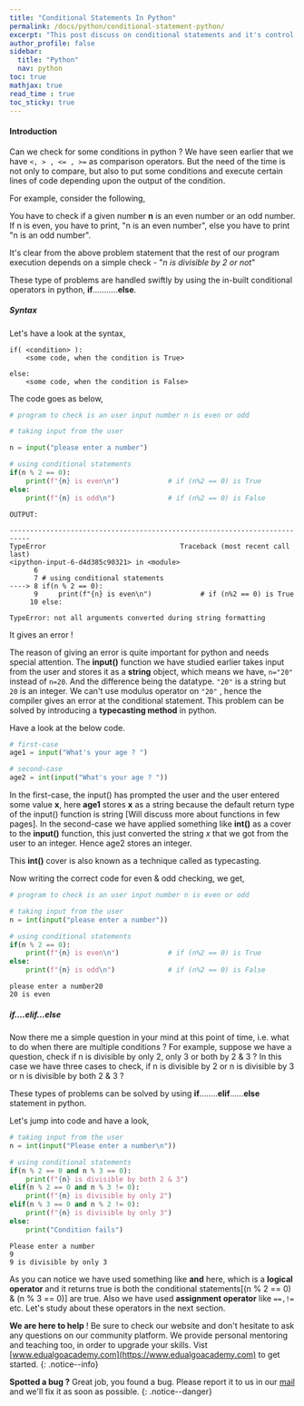 ```yaml
---
title: "Conditional Statements In Python"
permalink: /docs/python/conditional-statement-python/
excerpt: "This post discuss on conditional statements and it's control flow"
author_profile: false
sidebar:
  title: "Python"
  nav: python
toc: true
mathjax: true
read_time : true
toc_sticky: true
---
```


<script type="text/javascript" async
  src="https://cdn.mathjax.org/mathjax/latest/MathJax.js?config=TeX-MML-AM_CHTML">
</script>

#### Introduction

Can we check for some conditions in python ? We have seen earlier that we have `<, > , <= , >=` as comparison operators. But the need of the time is not only to compare, but also to put some conditions and execute certain lines of code depending upon the output of the condition.

For example, consider the following,

You have to check if a given number **n** is an even number or an odd number. If n is even, you have to print, "n is an even number", else you have to print "n is an odd number".

It's clear from the above problem statement that the rest of our program execution depends on a simple check - "*n is divisible by 2 or not*"

These type of problems are handled swiftly by using the in-built conditional operators in python, **if**...........**else**.

##### Syntax

Let's have a look at the syntax,

```
if( <condition> ):
	<some code, when the condition is True>
	
else:
	<some code, when the condition is False>
```

The code goes as below,

```python
# program to check is an user input number n is even or odd

# taking input from the user

n = input("please enter a number")

# using conditional statements
if(n % 2 == 0):
    print(f"{n} is even\n")            # if (n%2 == 0) is True
else:
    print(f"{n} is odd\n")			   # if (n%2 == 0) is False
```

```
OUTPUT:

---------------------------------------------------------------------------
TypeError                                 Traceback (most recent call last)
<ipython-input-6-d4d385c90321> in <module>
      6 
      7 # using conditional statements
----> 8 if(n % 2 == 0):
      9     print(f"{n} is even\n")            # if (n%2 == 0) is True
     10 else:

TypeError: not all arguments converted during string formatting
```

It gives an error !

The reason of giving an error is quite important for python and needs special attention. The **input()** function we have studied earlier takes input from the user and stores it as a **string** object, which means we have, `n="20"` instead of `n=20`. And the difference being the datatype. `"20"` is a string but `20` is an integer. We can't use modulus operator on `"20"` , hence the compiler gives an error at the conditional statement. This problem can be solved by introducing a **typecasting method** in python.

Have a look at the below code.

```python
# first-case
age1 = input("What's your age ? ")

# second-case
age2 = int(input("What's your age ? "))
```

In the first-case, the input() has prompted the user and the user entered some value **x**, here **age1** stores **x** as a string because the default return type of the input() function is string [Will discuss more about functions in few pages].  In the second-case we have applied something like **int()** as a cover to the **input()** function, this just converted the string *x* that we got from the user to an integer.  Hence age2 stores an integer.

This **int()** cover is also known as a technique called as typecasting.

Now writing the correct code for even & odd checking, we get,

```python
# program to check is an user input number n is even or odd

# taking input from the user
n = int(input("please enter a number"))

# using conditional statements
if(n % 2 == 0):
    print(f"{n} is even\n")            # if (n%2 == 0) is True
else:
    print(f"{n} is odd\n")			   # if (n%2 == 0) is False
```

```
please enter a number20
20 is even
```
##### if....elif...else
Now there me a simple question in your mind at this point of time, i.e. what to do when there are multiple conditions ? For example, suppose we have a question, check if n is divisible by only 2, only 3 or both by 2 & 3 ? In this case we have three cases to check, if n is divisible by 2 or n is divisible by 3 or n is divisible by both 2 & 3 ?

These types of problems can be solved by using **if**........**elif**......**else** statement in python.

Let's jump into code and have a look,

```python
# taking input from the user
n = int(input("Please enter a number\n"))

# using conditional statements
if(n % 2 == 0 and n % 3 == 0):
    print(f"{n} is divisible by both 2 & 3")
elif(n % 2 == 0 and n % 3 != 0):
	print(f"{n} is divisible by only 2")
elif(n % 3 == 0 and n % 2 != 0):
	print(f"{n} is divisible by only 3")
else:
    print("Condition fails")
```

```
Please enter a number
9
9 is divisible by only 3
```

As you can notice we have used something like **and** here, which is a **logical operator** and it returns true is both the conditional statements[(n % 2 == 0) & (n % 3 == 0)] are true. Also we have used **assignment operator** like ``==,!=`` etc. Let's study about these operators in the next section.


<i class="fas fa-lightbulb fa-2x"></i> **We are here to help** ! Be sure to check our website and don't hesitate to ask any questions on our community platform. We provide personal mentoring and teaching too, in order to upgrade your skills. Vist [www.edualgoacademy.com](https://www.edualgoacademy.com) to get started.
{: .notice--info}

<i class="fas fa-bug fa-2x"></i> **Spotted a bug ?** Great job, you found a bug. Please report it to us in our [mail](mailto:founder@edualgoacademy.com) and we'll fix it as soon as possible.
{: .notice--danger}


